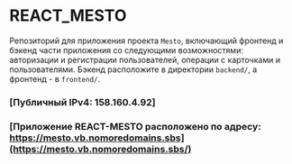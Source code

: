 # REACT_MESTO
Репозиторий для приложения проекта `Mesto`, включающий фронтенд и бэкенд части приложения со следующими возможностями: авторизации и регистрации пользователей, операции с карточками и пользователями. Бэкенд расположите в директории `backend/`, а фронтенд - в `frontend/`. 

### [Публичный IPv4: 158.160.4.92]
  
### [Приложение REACT-MESTO расположено по адресу: https://mesto.vb.nomoredomains.sbs](https://mesto.vb.nomoredomains.sbs/)